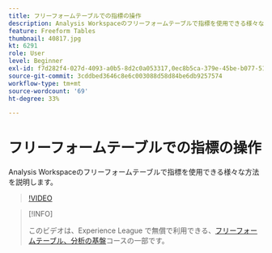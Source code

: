 ```yaml
---
title: フリーフォームテーブルでの指標の操作
description: Analysis Workspaceのフリーフォームテーブルで指標を使用できる様々な方法を説明します。
feature: Freeform Tables
thumbnail: 40817.jpg
kt: 6291
role: User
level: Beginner
exl-id: f7d282f4-027d-4093-a0b5-8d2c0a053317,0ec8b5ca-379e-45be-b077-514af318f42a
source-git-commit: 3cddbed3646c8e6c003088d58d84be6db9257574
workflow-type: tm+mt
source-wordcount: '69'
ht-degree: 33%

---
```


# フリーフォームテーブルでの指標の操作

Analysis Workspaceのフリーフォームテーブルで指標を使用できる様々な方法を説明します。

>[!VIDEO](https://video.tv.adobe.com/v/40817/?quality=12&learn=on)

>[!INFO]
>
> このビデオは、Experience League で無償で利用できる、[フリーフォームテーブル、分析の基盤](https://experienceleague.adobe.com/?recommended=Analytics-U-1-2020.3&amp;lang=ja)コースの一部です。
